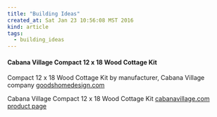 ```yaml
---
title: "Building Ideas"
created_at: Sat Jan 23 10:56:08 MST 2016
kind: article
tags:
  - building_ideas
---
```




#### Cabana Village Compact 12 x 18 Wood Cottage Kit

Compact 12 x 18 Wood Cottage Kit by manufacturer, Cabana Village company
<a href="http://www.goodshomedesign.com/compact-12-x-18-wood-cottage/" target="_blank">goodshomedesign.com</a>


Cabana Village Compact 12 x 18 Wood Cottage Kit
<a href="http://cabanavillage.com/cabin-kits/12x18_Cabin.asp" target="_blank">cabanavillage.com product page</a>


<!--
html boilerplate
<a href="" target="_blank"></a>
<img src="" width="400px">
-->
